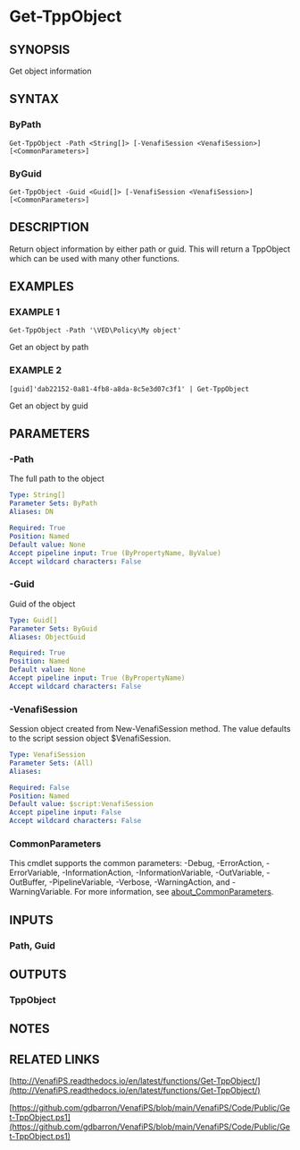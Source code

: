 # Get-TppObject

## SYNOPSIS
Get object information

## SYNTAX

### ByPath
```
Get-TppObject -Path <String[]> [-VenafiSession <VenafiSession>] [<CommonParameters>]
```

### ByGuid
```
Get-TppObject -Guid <Guid[]> [-VenafiSession <VenafiSession>] [<CommonParameters>]
```

## DESCRIPTION
Return object information by either path or guid. 
This will return a TppObject which can be used with many other functions.

## EXAMPLES

### EXAMPLE 1
```
Get-TppObject -Path '\VED\Policy\My object'
```

Get an object by path

### EXAMPLE 2
```
[guid]'dab22152-0a81-4fb8-a8da-8c5e3d07c3f1' | Get-TppObject
```

Get an object by guid

## PARAMETERS

### -Path
The full path to the object

```yaml
Type: String[]
Parameter Sets: ByPath
Aliases: DN

Required: True
Position: Named
Default value: None
Accept pipeline input: True (ByPropertyName, ByValue)
Accept wildcard characters: False
```

### -Guid
Guid of the object

```yaml
Type: Guid[]
Parameter Sets: ByGuid
Aliases: ObjectGuid

Required: True
Position: Named
Default value: None
Accept pipeline input: True (ByPropertyName)
Accept wildcard characters: False
```

### -VenafiSession
Session object created from New-VenafiSession method. 
The value defaults to the script session object $VenafiSession.

```yaml
Type: VenafiSession
Parameter Sets: (All)
Aliases:

Required: False
Position: Named
Default value: $script:VenafiSession
Accept pipeline input: False
Accept wildcard characters: False
```

### CommonParameters
This cmdlet supports the common parameters: -Debug, -ErrorAction, -ErrorVariable, -InformationAction, -InformationVariable, -OutVariable, -OutBuffer, -PipelineVariable, -Verbose, -WarningAction, and -WarningVariable. For more information, see [about_CommonParameters](http://go.microsoft.com/fwlink/?LinkID=113216).

## INPUTS

### Path, Guid
## OUTPUTS

### TppObject
## NOTES

## RELATED LINKS

[http://VenafiPS.readthedocs.io/en/latest/functions/Get-TppObject/](http://VenafiPS.readthedocs.io/en/latest/functions/Get-TppObject/)

[https://github.com/gdbarron/VenafiPS/blob/main/VenafiPS/Code/Public/Get-TppObject.ps1](https://github.com/gdbarron/VenafiPS/blob/main/VenafiPS/Code/Public/Get-TppObject.ps1)

